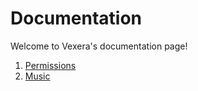 # Documentation

Welcome to Vexera's documentation page!

1. [Permissions](/docs/permissions)
2. [Music](/docs/music)